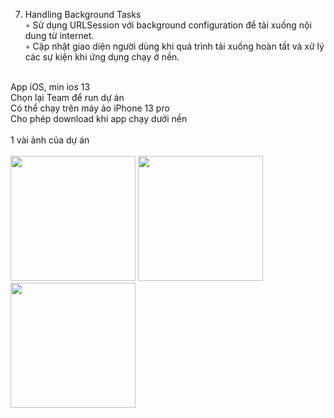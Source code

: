 7. Handling Background Tasks<br/>
◦ Sử dụng URLSession với background configuration để tải xuống nội dung từ internet.<br/>
◦ Cập nhật giao diện người dùng khi quá trình tải xuống hoàn tất và xử lý các sự kiện khi ứng dụng chạy ở nền.<br/>
<br>
App iOS, min ios 13<br/>
Chọn lại Team để run dự án<br/>
Có thể chạy trên máy ảo iPhone 13 pro<br/>
Cho phép download khi app chạy dưới nền<br/>
<br>
1 vài ảnh của dự án<br>
<br>
<img src="https://github.com/user-attachments/assets/f666f9bb-568c-4278-889a-bdd4fa415f73" width="200" />
<img src="https://github.com/user-attachments/assets/e112fc7e-7b89-4925-89d6-add82685e47c" width="200" />
<img src="https://github.com/user-attachments/assets/e37b1618-5ca2-4818-a629-77d9b0ca40ff" width="200" />


